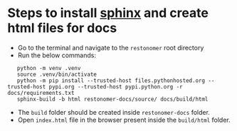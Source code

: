 # Steps to install [sphinx](https://www.sphinx-doc.org/en/master/) and create html files for docs

* Go to the terminal and navigate to the `restonomer` root directory
* Run the below commands:
```text
   python -m venv .venv
   source .venv/bin/activate
   python -m pip install --trusted-host files.pythonhosted.org --trusted-host pypi.org --trusted-host pypi.python.org -r docs/requirements.txt
   sphinx-build -b html restonomer-docs/source/ docs/build/html
```
* The `build` folder should be created inside `restonomer-docs` folder.
* Open `index.html` file in the browser present inside the `build/html` folder.